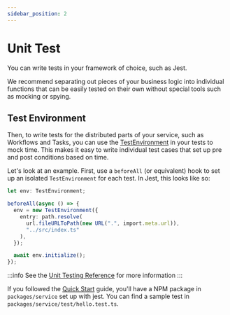 ```yaml
---
sidebar_position: 2
---
```


# Unit Test

You can write tests in your framework of choice, such as Jest.

We recommend separating out pieces of your business logic into individual functions that can be easily tested on their own without special tools such as mocking or spying.

## Test Environment

Then, to write tests for the distributed parts of your service, such as Workflows and Tasks, you can use the [TestEnvironment](../reference/unit-testing.md#testenvironment) in your tests to mock time. This makes it easy to write individual test cases that set up pre and post conditions based on time.

Let's look at an example. First, use a `beforeAll` (or equivalent) hook to set up an isolated `TestEnvironment` for each test. In Jest, this looks like so:

```ts
let env: TestEnvironment;

beforeAll(async () => {
  env = new TestEnvironment({
    entry: path.resolve(
      url.fileURLToPath(new URL(".", import.meta.url)),
      "../src/index.ts"
    ),
  });

  await env.initialize();
});
```

:::info
See the [Unit Testing Reference](../reference/unit-testing.md) for more information
:::

If you followed the [Quick Start](../quick-start.mdx) guide, you'll have a NPM package in `packages/service` set up with jest. You can find a sample test in `packages/service/test/hello.test.ts`.
